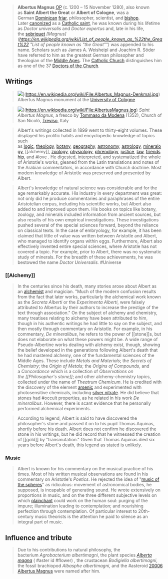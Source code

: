 > **Albertus Magnus** [OP](https://en.wikipedia.org/wiki/Dominican_Order "Dominican Order") (c. 1200 – 15 November 1280), also known as **Saint Albert the Great** or **Albert of Cologne**, was a German [Dominican](https://en.wikipedia.org/wiki/Dominican_Order "Dominican Order") [friar](https://en.wikipedia.org/wiki/Friar "Friar"), philosopher, scientist, and [bishop](https://en.wikipedia.org/wiki/Bishop_in_the_Catholic_Church "Bishop in the Catholic Church"). Later [canonized](https://en.wikipedia.org/wiki/Canonization "Canonization") as a [Catholic saint](https://en.wikipedia.org/wiki/Catholic_saint "Catholic saint"), he was known during his lifetime as _Doctor universalis_ and _Doctor expertus_ and, late in his life, the [sobriquet](https://en.wikipedia.org/wiki/Sobriquet "Sobriquet") _[Magnus](https://en.wikipedia.org/wiki/List_of_people_known_as_%22the_Great%22 "List of people known as "the Great"")_ was appended to his name. Scholars such as James A. Weisheipl and Joachim R. Söder have referred to him as the greatest German philosopher and theologian of the [Middle Ages](https://en.wikipedia.org/wiki/Middle_Ages "Middle Ages"). The [Catholic Church](https://en.wikipedia.org/wiki/Catholic_Church "Catholic Church") distinguishes him as one of the 37 [Doctors of the Church](https://en.wikipedia.org/wiki/Doctor_of_the_Church "Doctor of the Church").

## Writings 
>![](https://upload.wikimedia.org/wikipedia/commons/thumb/0/04/Albertus_Magnus-Denkmal.jpg/170px-Albertus_Magnus-Denkmal.jpg)](https://en.wikipedia.org/wiki/File:Albertus_Magnus-Denkmal.jpg)
>Albertus Magnus monument at the [University of Cologne](https://en.wikipedia.org/wiki/University_of_Cologne "University of Cologne")

>![](https://upload.wikimedia.org/wikipedia/commons/thumb/d/d0/AlbertusMagnus.jpg/220px-AlbertusMagnus.jpg)](https://en.wikipedia.org/wiki/File:AlbertusMagnus.jpg)
>_Saint Albertus Magnus_, a fresco by [Tommaso da Modena](https://en.wikipedia.org/wiki/Tommaso_da_Modena "Tommaso da Modena") (1352), Church of San Nicolò, [Treviso](https://en.wikipedia.org/wiki/Treviso "Treviso"), Italy

>Albert's writings collected in 1899 went to thirty-eight volumes. These displayed his prolific habits and encyclopedic knowledge of topics such as [logic](https://en.wikipedia.org/wiki/Logic "Logic"), [theology](https://en.wikipedia.org/wiki/Theology "Theology"), [botany](https://en.wikipedia.org/wiki/Botany "Botany"), [geography](https://en.wikipedia.org/wiki/Geography "Geography"), [astronomy](https://en.wikipedia.org/wiki/Astronomy "Astronomy"), [astrology](https://en.wikipedia.org/wiki/Astrology "Astrology"), [mineralogy](https://en.wikipedia.org/wiki/Mineralogy "Mineralogy"), [[alchemy]], [zoology](https://en.wikipedia.org/wiki/Zoology "Zoology"), [physiology](https://en.wikipedia.org/wiki/Physiology "Physiology"), [phrenology](https://en.wikipedia.org/wiki/Phrenology "Phrenology"), [justice](https://en.wikipedia.org/wiki/Justice "Justice"), [law](https://en.wikipedia.org/wiki/Law "Law"), [friendship](https://en.wikipedia.org/wiki/Friendship "Friendship"), and #love . He digested, interpreted, and systematized the whole of Aristotle's works, gleaned from the Latin translations and notes of the Arabian commentators, in accordance with Church doctrine. Most modern knowledge of Aristotle was preserved and presented by Albert.

> Albert's knowledge of natural science was considerable and for the age remarkably accurate. His industry in every department was great: not only did he produce commentaries and paraphrases of the entire Aristotelian corpus, including his scientific works, but Albert also added to and improved upon them. His books on topics like botany, zoology, and minerals included information from ancient sources, but also results of his own empirical investigations. These investigations pushed several of the special sciences forward, beyond the reliance on classical texts. In the case of embryology, for example, it has been claimed that little of value was written between Aristotle and Albert, who managed to identify organs within eggs. Furthermore, Albert also effectively invented entire special sciences, where Aristotle has not covered a topic. For example, prior to Albert, there was no systematic study of minerals. For the breadth of these achievements, he was bestowed the name _Doctor Universalis._ #Universe  


### [[Alchemy]]
> In the centuries since his death, many stories arose about Albert as an [alchemist](https://en.wikipedia.org/wiki/Alchemy "Alchemy") and magician. "Much of the modern confusion results from the fact that later works, particularly the alchemical work known as the _Secreta Alberti_ or the _Experimenta Alberti_, were falsely attributed to Albertus by their authors to increase the prestige of the text through association." On the subject of alchemy and chemistry, many treatises relating to alchemy have been attributed to him, though in his authentic writings he had little to say on the subject, and then mostly through commentary on Aristotle. For example, in his commentary, _De mineralibus_, he refers to the power of [[stone]]s, but does not elaborate on what these powers might be. A wide range of Pseudo-Albertine works dealing with alchemy exist, though, showing the belief developed in the generations following Albert's death that he had mastered alchemy, one of the fundamental sciences of the Middle Ages. These include _Metals and Materials_; the _Secrets of Chemistry_; the _Origin of Metals_; the _Origins of Compounds_, and a _Concordance_ which is a collection of _Observations on the [[Philosopher's stone]]_; and other alchemy-chemistry topics, collected under the name of _Theatrum Chemicum_. He is credited with the discovery of the element [arsenic](https://en.wikipedia.org/wiki/Arsenic "Arsenic") and experimented with photosensitive chemicals, including [silver nitrate](https://en.wikipedia.org/wiki/Silver_nitrate "Silver nitrate"). He did believe that stones had #occult properties, as he related in his work _De mineralibus_. However, there is scant evidence that he personally performed alchemical experiments.

> According to legend, Albert is said to have discovered the philosopher's stone and passed it on to his pupil Thomas Aquinas, shortly before his death. Albert does not confirm he discovered the stone in his writings, but he did record that he witnessed the creation of [[gold]] by "transmutation." Given that Thomas Aquinas died six years before Albert's death, this legend as stated is unlikely.

### Music
> Albert is known for his commentary on the musical practice of his times. Most of his written musical observations are found in his commentary on Aristotle's _Poetics_. He rejected the idea of "[music of the spheres](https://en.wikipedia.org/wiki/Musica_universalis "Musica universalis")" as ridiculous: movement of astronomical bodies, he supposed, is incapable of generating sound. He wrote extensively on proportions in music, and on the three different subjective levels on which [plainchant](https://en.wikipedia.org/wiki/Plainchant "Plainchant") could work on the human soul: purging of the impure; illumination leading to contemplation; and nourishing perfection through contemplation. Of particular interest to 20th-century music theorists is the attention he paid to silence as an integral part of music.

## Influence and tribute
> Due to his contributions to natural philosophy, the bacterium _Agrobacterium albertimagni_, the plant species _[Alberta magna](https://en.wikipedia.org/wiki/Alberta_magna "Alberta magna")_ ( #aster id #flower) , the crustacean _Bodigiella albertimagni_, the fossil brachiopod _Albasphe albertimagni_, and the #asteroid [20006 Albertus Magnus](https://en.wikipedia.org/wiki/20006_Albertus_Magnus "20006 Albertus Magnus") were named after him.

